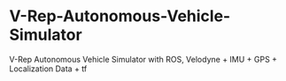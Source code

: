 # V-Rep-Autonomous-Vehicle-Simulator
V-Rep Autonomous Vehicle Simulator with ROS,  Velodyne + IMU + GPS + Localization Data + tf 
